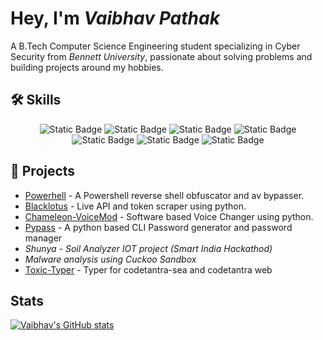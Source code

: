 # Hey, I'm _Vaibhav Pathak_

A B.Tech Computer Science Engineering student specializing in Cyber Security from _Bennett University_, passionate about solving problems and building projects around my hobbies.


## 🛠 Skills

<div align="center">
  <img alt="Static Badge" src="https://img.shields.io/badge/C%2B%2B-663399?style=for-the-badge&logo=C%2B%2B&logoColor=white" />
  <img alt="Static Badge" src="https://img.shields.io/badge/Python-3776AB?style=for-the-badge&logo=Python&logoColor=white" />
  <img alt="Static Badge" src="https://img.shields.io/badge/Linux-FCC624?style=for-the-badge&logo=Linux&logoColor=white&color=FCC624" />
  <img alt="Static Badge" src="https://img.shields.io/badge/Wireshark-1679A7?style=for-the-badge&logo=Wireshark&logoColor=white" />
  <img alt="Static Badge" src="https://img.shields.io/badge/Burpsuite-FF6633?style=for-the-badge&logo=Burpsuite&logoColor=white" />
  <img alt="Static Badge" src="https://img.shields.io/badge/Snort-F6A7AA?style=for-the-badge&logo=Snort&logoColor=white" />
  <img alt="Static Badge" src="https://img.shields.io/badge/QRadar-41454A?style=for-the-badge&logo=Qradar&logoColor=white" />
</div>

## 📝 Projects 

- [Powerhell](https://github.com/vibebhavv/Powerhell) - A Powershell reverse shell obfuscator and av bypasser.
- [Blacklotus](https://github.com/vibebhavv/BlackLotus) - Live API and token scraper using python.
- [Chameleon-VoiceMod](https://github.com/vibebhavv/Chameleon-VoiceMod) - Software based Voice Changer using python.
- [Pypass](https://github.com/vibebhavv/PyPass) - A python based CLI Password generator and password manager
- _Shunya - Soil Analyzer IOT project (Smart India Hackathod)_ 
- _Malware analysis using Cuckoo Sandbox_
- [Toxic-Typer](https://github.com/vibebhavv/Toxic-Typer) - Typer for codetantra-sea and codetantra web

## Stats
[![Vaibhav's GitHub stats](https://github-readme-stats.vercel.app/api?username=vibebhavv)](https://github.com/anuraghazra/github-readme-stats)
